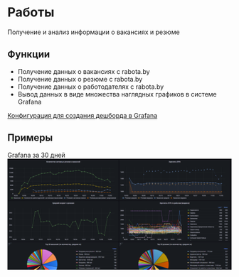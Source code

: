 # Работы

Получение и анализ информации о вакансиях и резюме

## Функции

- Получение данных о вакансиях с rabota.by
- Получение данных о резюме с rabota.by
- Получение данных о работодателях с rabota.by
- Вывод данных в виде множества наглядных графиков в системе Grafana

[Конфигурация для создания дешборда в Grafana](docs/img/grafana-dashboard.png)

## Примеры

Grafana за 30 дней\
![img1](docs/img/grafana-dashboard.png)
